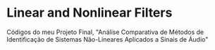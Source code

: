 # Linear and Nonlinear Filters
Códigos do meu Projeto Final, "Análise Comparativa de Métodos de Identificação de Sistemas Não-Lineares Aplicados a Sinais de Áudio"

